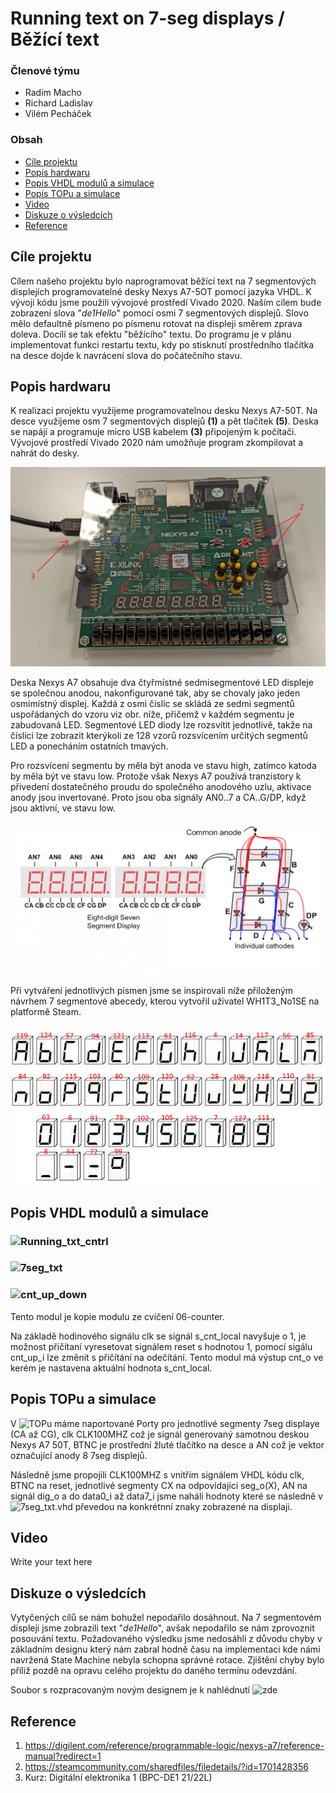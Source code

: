 # Running text on 7-seg displays / Běžící text

### Členové týmu

* Radim Macho
* Richard Ladislav
* Vilém Pecháček

### Obsah

* [Cíle projektu](#objectives)
* [Popis hardwaru](#hardware)
* [Popis VHDL modulů a simulace](#modules)
* [Popis TOPu a simulace](#top)
* [Video](#video)
* [Diskuze o výsledcích](#discussion)
* [Reference](#references)

<a name="objectives"></a>

## Cíle projektu

Cílem našeho projektu bylo naprogramovat běžící text na 7 segmentových displejích programovatelné desky Nexys A7-5OT pomocí jazyka VHDL. 
K vývoji kódu jsme použili vývojové prostředí Vivado 2020. Naším cílem bude zobrazení slova "*de1Hello*" pomocí osmi 7 segmentových displejů. Slovo mělo defaultně písmeno po písmenu rotovat na displeji směrem zprava doleva. Docílí se tak efektu "běžícího" textu. Do programu je v plánu implementovat funkci restartu textu, kdy po stisknutí prostředního tlačítka na desce dojde k navrácení slova do počátečního stavu.

<a name="hardware"></a>

## Popis hardwaru

K realizaci projektu využijeme programovatelnou desku Nexys A7-50T. Na desce využijeme osm 7 segmentových displejů **(1)** a pět tlačítek **(5)**. Deska se napájí a programuje micro USB kabelem **(3)** připojeným k počítači. Vývojové prostředí Vivado 2020 nám umožňuje program zkompilovat a nahrát do desky.

![nexys](images/nexys-a7-50t.jpg)

Deska Nexys A7 obsahuje dva čtyřmístné sedmisegmentové LED displeje se společnou anodou, nakonfigurované tak, aby se chovaly jako jeden osmimístný displej. Každá z osmi číslic se skládá ze sedmi segmentů uspořádaných do vzoru viz obr. níže, přičemž v každém segmentu je zabudovaná LED. Segmentové LED diody lze rozsvítit jednotlivě, takže na číslici lze zobrazit kterýkoli ze 128 vzorů rozsvícením určitých segmentů LED a ponecháním ostatních tmavých.

Pro rozsvícení segmentu by měla být anoda ve stavu high, zatímco katoda by měla být ve stavu low. Protože však Nexys A7 používá tranzistory k přivedení dostatečného proudu do společného anodového uzlu, aktivace anody jsou invertované. Proto jsou oba signály AN0..7 a CA..G/DP, když jsou aktivní, ve stavu low.

<p align="center">
  <img src="images/segment.png">
</p>

Při vytváření jednotlivých písmen jsme se inspirovali níže přiloženým návrhem 7 segmentové abecedy, kterou vytvořil uživatel WH1T3_No1SE na platformě Steam.

<p align="center">
  <img src="images/seg_alphabet.png">
</p>

<a name="modules"></a>

## Popis VHDL modulů a simulace

### ![Running_txt_cntrl](Projekt_DE1/Project_DE1.srcs/sources_1/new/Running_txt_cntrl.vhd)


### ![7seg_txt](Projekt_DE1/Project_DE1.srcs/sources_1/new/7seg_txt.vhd)



### ![cnt_up_down](Projekt_DE1/Project_DE1.srcs/sources_1/new/cnt_up_down.vhd)

Tento modul je kopie modulu ze cvičení 06-counter.

Na základě hodinového signálu clk se signál s_cnt_local navyšuje o 1, je možnost přičítaní vyresetovat signálem reset s hodnotou 1, pomocí sigálu cnt_up_i lze změnit s přičítání na odečítání. Tento modul má výstup cnt_o ve kerém je nastavena aktuální hodnota s_cnt_local.

<a name="top"></a>

## Popis TOPu a simulace

V ![TOPu](Projekt_DE1/Project_DE1.srcs/sources_1/new/TOP.vhd) máme naportované Porty pro jednotlivé segmenty 7seg displaye (CA až CG), clk CLK100MHZ což je signál generovaný samotnou deskou Nexys A7 50T, BTNC je prostřední žluté tlačítko na desce a AN což je vektor označující anody 8 7seg displejů.

Následně jsme propojili CLK100MHZ s vnitřím signálem VHDL kódu clk, BTNC na reset, jednotlivé segmenty CX na odpovídajíci seg_o(X), AN na signál dig_o a do data0_i až data7_i jsme naháli hodnoty které se následně v ![7seg_txt.vhd](Projekt_DE1/Project_DE1.srcs/sources_1/new/7seg_txt.vhd) převedou na konkrétnní znaky zobrazené na displaji.

<a name="video"></a>

## Video

Write your text here

<a name="references"></a>

## Diskuze o výsledcích

Vytyčených cílů se nám bohužel nepodařilo dosáhnout. Na 7 segmentovém displeji jsme zobrazili text "*de1Hello*", avšak nepodařilo se nám zprovoznit posouvání textu.
Požadovaného výsledku jsme nedosáhli z důvodu chyby v základním designu který nám zabral hodně času na implementaci kde námi navržená State Machine nebyla schopna správné rotace. Zjištění chyby bylo příliž pozdě na opravu celého projektu do daného termínu odevzdání.

Soubor s rozpracovaným novým designem je k nahlédnutí ![zde](Projekt_DE1/Project_DE1.srcs/sources_1/new/...)

<a name="discussion"></a>

## Reference

1. https://digilent.com/reference/programmable-logic/nexys-a7/reference-manual?redirect=1
2. https://steamcommunity.com/sharedfiles/filedetails/?id=1701428356
3. Kurz: Digitální elektronika 1 (BPC-DE1 21/22L)
